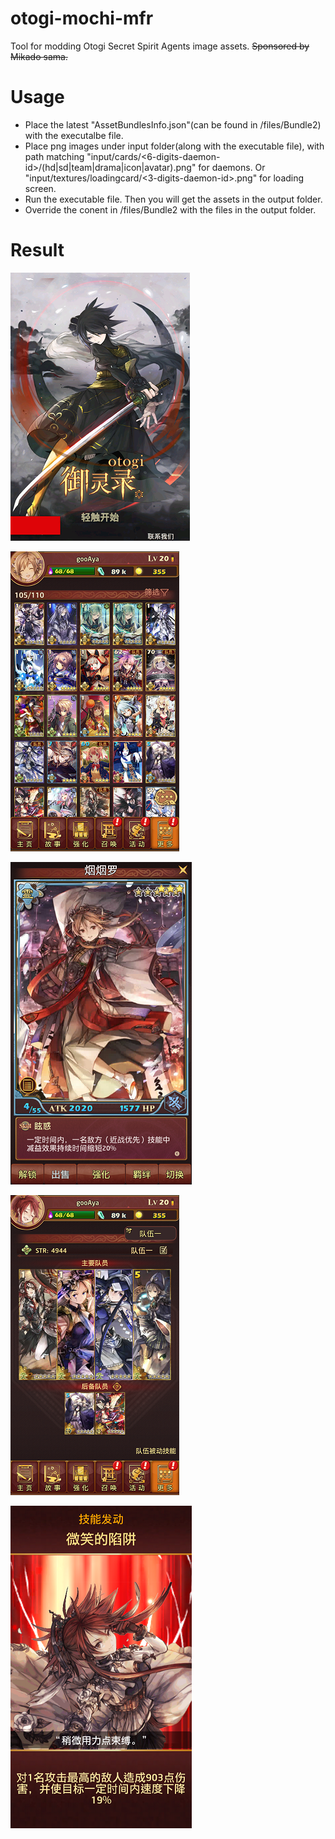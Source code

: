# otogi-mochi-mfr
Tool for modding Otogi Secret Spirit Agents image assets. ~~Sponsored by Mikado sama.~~

# Usage

- Place the latest "AssetBundlesInfo.json"(can be found in <app-cache-path>/files/Bundle2) with the executalbe file.
- Place png images under input folder(along with the executable file), with path matching "input/cards/<6-digits-daemon-id>/(hd|sd|team|drama|icon|avatar).png" for daemons. Or "input/textures/loadingcard/<3-digits-daemon-id>.png" for loading screen.
- Run the executable file. Then you will get the assets in the output folder.
- Override the conent in <app-cache-path>/files/Bundle2 with the files in the output folder.

# Result
![loading](readme-imgs/loading.png)

![daemons](readme-imgs/daemons.png)

![hd](readme-imgs/hd.png)

![team](readme-imgs/team.png)

![skill](readme-imgs/skill.png)
